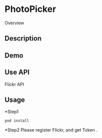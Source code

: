 PhotoPicker
===
Overview

## Description

## Demo

## Use API 
Flickr API 
## Usage
*Step1
```
pod install
```
*Step2
Please register Flickr, and get Token .
